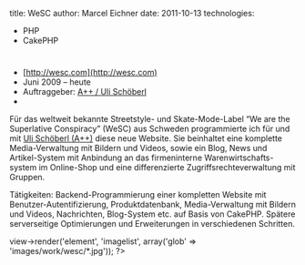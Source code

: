 title: WeSC
author: Marcel Eichner
date: 2011-10-13
technologies: 
  - PHP
  - CakePHP

# <?= $pageTitle ?>

* [http://wesc.com](http://wesc.com)
* Juni 2009 – heute
* Auftraggeber: [A++ / Uli Schöberl](http://www.aplusplus.org/)
* <?= implode(', ', $technologies); ?>  

Für das weltweit bekannte Streetstyle- und Skate-Mode-Label <q>We are the
Superlative Conspiracy</q> (WeSC) aus Schweden programmierte ich für und mit
[Uli Schöberl (A++)](http://www.aplusplus.org/) diese neue Website. Sie
beinhaltet eine komplette Media-Verwaltung mit Bildern und Videos, sowie ein
Blog, News und Artikel-System mit Anbindung an das firmeninterne
Warenwirtschafts-system im Online-Shop und eine differenzierte
Zugriffsrechteverwaltung mit Gruppen.

Tätigkeiten: Backend-Programmierung einer kompletten Website mit
Benutzer-Autentifizierung, Produktdatenbank, Media-Verwaltung mit Bildern und
Videos, Nachrichten, Blog-System etc. auf Basis von CakePHP. Spätere
serverseitige Optimierungen und Erweiterungen in verschiedenen Schritten.

<?= $this->view->render('element', 'imagelist', array('glob' => 'images/work/wesc/*.jpg')); ?>